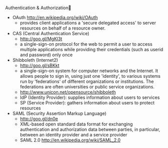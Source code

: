 


Authentication & Authorization
- OAuth http://en.wikipedia.org/wiki/OAuth
	- provides client applications a 'secure delegated access' to server resources on behalf of a resource owner.
- CAS (Central Authentication Service)
    - http://goo.gl/MgKl3t
	- a single-sign-on protocol for the web to permit a user to access multiple applications while providing their credentials (such as userid and password) only once
- Shibboleth (Internet2)
    - http://goo.gl/sBKkt
	- a single-sign-on system for computer networks and the Internet. It allows people to sign in, using just one 'identity', to various systems run by 'federations' of different organizations or institutions. The federations are often universities or public service organizations.
	- http://www.unicon.net/opensource/shibboleth
	- IdP (Identity Provider): supplies information about users to services
	- SP (Service Provider): gathers information about users to protect resources
- SAML (Security Assertion Markup Language)
    - http://goo.gl/dn0e
	- XML-based open standard data format for exchanging authentication and authorization data between parties, in particular, between an identity provider and a service provider
	- SAML 2.0 http://en.wikipedia.org/wiki/SAML_2.0

